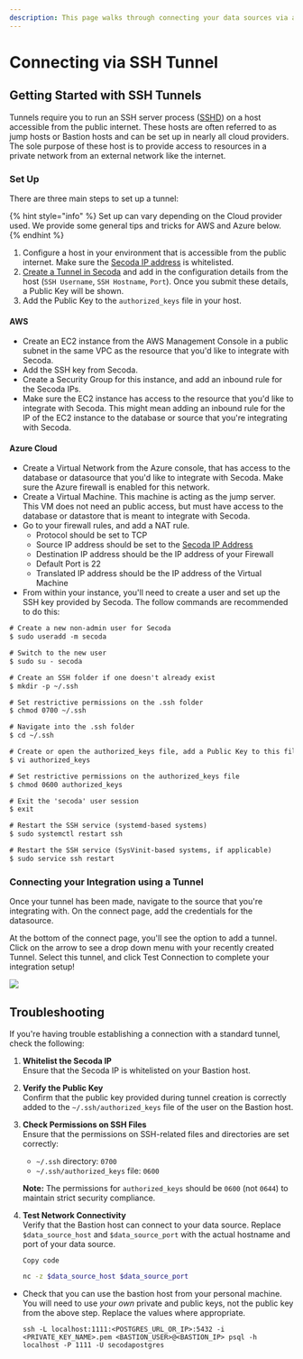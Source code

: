 ```yaml
---
description: This page walks through connecting your data sources via a direct SSH tunnel
---
```


# Connecting via SSH Tunnel

## **Getting Started with SSH Tunnels** <a href="#h_3a4bfd6458" id="h_3a4bfd6458"></a>

Tunnels require you to run an SSH server process ([SSHD](https://www.ssh.com/academy/ssh/sshd)) on a host accessible from the public internet. These hosts are often referred to as jump hosts or Bastion hosts and can be set up in nearly all cloud providers. The sole purpose of these host is to provide access to resources in a private network from an external network like the internet.

### Set Up

There are three main steps to set up a tunnel:

{% hint style="info" %}
Set up can vary depending on the Cloud provider used. We provide some general tips and tricks for AWS and Azure below.
{% endhint %}

1. Configure a host in your environment that is accessible from the public internet. Make sure the [Secoda IP address](../../faq.md#what-are-the-ip-addresses-for-secoda) is whitelisted.
2. [Create a Tunnel in Secoda](https://app.secoda.co/tunnels/new) and add in the configuration details from the host (`SSH Username`, `SSH Hostname`, `Port`). Once you submit these details, a Public Key will be shown.
3. Add the Public Key to the `authorized_keys` file in your host.

#### AWS

* Create an EC2 instance from the AWS Management Console in a public subnet in the same VPC as the resource that you'd like to integrate with Secoda.
* Add the SSH key from Secoda.
* Create a Security Group for this instance, and add an inbound rule for the Secoda IPs.
* Make sure the EC2 instance has access to the resource that you'd like to integrate with Secoda. This might mean adding an inbound rule for the IP of the EC2 instance to the database or source that you're integrating with Secoda.

#### Azure Cloud

* Create a Virtual Network from the Azure console, that has access to the database or datasource that you'd like to integrate with Secoda. Make sure the Azure firewall is enabled for this network.
* Create a Virtual Machine. This machine is acting as the jump server. This VM does not need an public access, but must have access to the database or datastore that is meant to integrate with Secoda.
* Go to your firewall rules, and add a NAT rule.
  * Protocol should be set to TCP
  * Source IP address should be set to the [Secoda IP Address](../../faq.md#what-are-the-ip-addresses-for-secoda)
  * Destination IP address should be the IP address of your Firewall
  * Default Port is 22
  * Translated IP address should be the IP address of the Virtual Machine
* From within your instance, you'll need to create a user and set up the SSH key provided by Secoda. The follow commands are recommended to do this:

```xml
# Create a new non-admin user for Secoda
$ sudo useradd -m secoda 

# Switch to the new user
$ sudo su - secoda 

# Create an SSH folder if one doesn't already exist
$ mkdir -p ~/.ssh 

# Set restrictive permissions on the .ssh folder
$ chmod 0700 ~/.ssh 

# Navigate into the .ssh folder
$ cd ~/.ssh 

# Create or open the authorized_keys file, add a Public Key to this file, and save it
$ vi authorized_keys 

# Set restrictive permissions on the authorized_keys file
$ chmod 0600 authorized_keys

# Exit the 'secoda' user session
$ exit

# Restart the SSH service (systemd-based systems)
$ sudo systemctl restart ssh 

# Restart the SSH service (SysVinit-based systems, if applicable)
$ sudo service ssh restart
```

### Connecting your Integration using a Tunnel

Once your tunnel has been made, navigate to the source that you're integrating with. On the connect page, add the credentials for the datasource.

At the bottom of the connect page, you'll see the option to add a tunnel. Click on the arrow to see a drop down menu with your recently created Tunnel. Select this tunnel, and click Test Connection to complete your integration setup!

![](https://secoda-public-media-assets.s3.amazonaws.com/6fec8c62-f468-4411-8ade-6dca075dda43.png)

## Troubleshooting

If you're having trouble establishing a connection with a standard tunnel, check the following:

1. **Whitelist the Secoda IP**\
   Ensure that the Secoda IP is whitelisted on your Bastion host.
2. **Verify the Public Key**\
   Confirm that the public key provided during tunnel creation is correctly added to the `~/.ssh/authorized_keys` file of the user on the Bastion host.
3.  **Check Permissions on SSH Files**\
    Ensure that the permissions on SSH-related files and directories are set correctly:

    * `~/.ssh` directory: `0700`
    * `~/.ssh/authorized_keys` file: `0600`

    **Note:** The permissions for `authorized_keys` should be `0600` (not `0644`) to maintain strict security compliance.
4.  **Test Network Connectivity**\
    Verify that the Bastion host can connect to your data source. Replace `$data_source_host` and `$data_source_port` with the actual hostname and port of your data source.

    ```
    Copy code
    ```

    ```bash
    nc -z $data_source_host $data_source_port
    ```

*   Check that you can use the bastion host from your personal machine. You will need to use _your own_ private and public keys, not the public key from the above step. Replace the values where appropriate.

    ```
    ssh -L localhost:1111:<POSTGRES_URL_OR_IP>:5432 -i <PRIVATE_KEY_NAME>.pem <BASTION_USER>@<BASTION_IP> psql -h localhost -P 1111 -U secodapostgres
    ```
